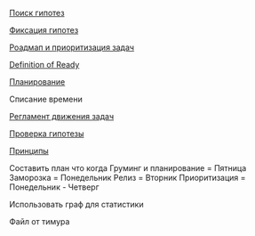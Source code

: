 
[Поиск гипотез](searchHypotheseis.md)

[Фиксация гипотез](writeHypothesis.md)

[Роадмап и приоритизация задач](roadmap.md)

[Definition of Ready](dor.md)

[Планирование](planning.md)

Списание времени

[Регламент движения задач]()

[Проверка гипотезы]()

[Принципы](principles.md)





Составить план что когда 
Груминг и планирование = Пятница
Заморозка = Понедельник
Релиз = Вторник
Приоритизация = Понедельник - Четверг


Использовать граф для статистики 


Файл от тимура